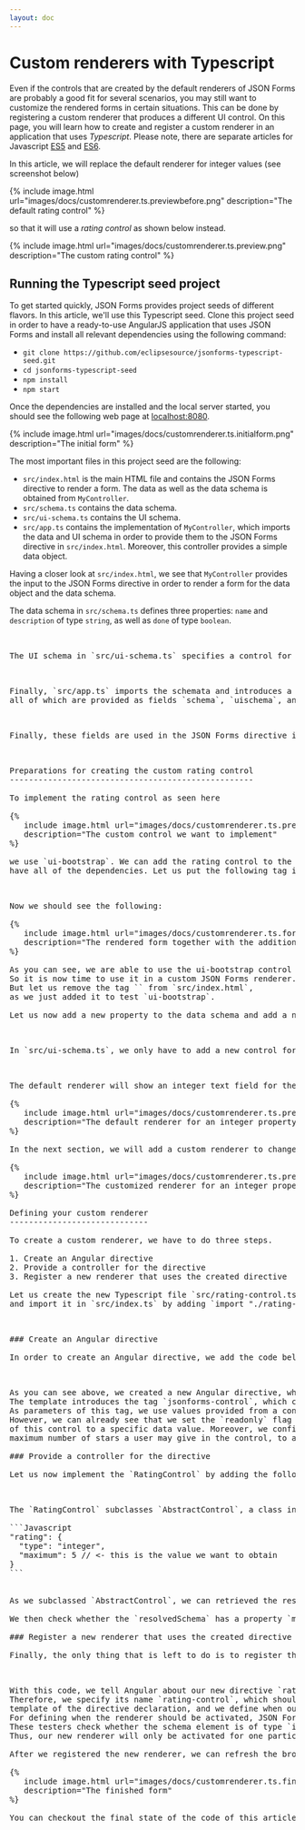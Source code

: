```yaml
---
layout: doc
---
```

Custom renderers with Typescript
================================

Even if the controls that are created by the default renderers of JSON Forms are probably a good fit 
for several scenarios, you may still want to customize the rendered forms in certain situations.
This can be done by registering a custom renderer that produces a different UI control. 
On this page, you will learn how to create and register a custom renderer in an application that uses *Typescript*. 
Please note, there are separate articles for Javascript [ES5](#/docs/customrenderer-es5) and [ES6](#/docs/customrenderer-es6).

In this article, we will replace the default renderer for integer values (see screenshot below)

{% 
   include image.html url="images/docs/customrenderer.ts.previewbefore.png" 
   description="The default rating control" 
%}   

so that it will use a *rating control* as shown below instead.

{% 
   include image.html url="images/docs/customrenderer.ts.preview.png" 
   description="The custom rating control" 
%}

Running the Typescript seed project
-----------------------------------

To get started quickly, JSON Forms provides project seeds of different flavors. In this article, we'll use this Typescript seed. Clone this project seed in order to have a ready-to-use AngularJS application that uses JSON Forms and install all relevant dependencies using the following command:

* `git clone https://github.com/eclipsesource/jsonforms-typescript-seed.git`
* `cd jsonforms-typescript-seed`
* `npm install`
* `npm start`

Once the dependencies are installed and the local server started, you should see the following web page at [localhost:8080](http://localhost:8080).

{% 
   include image.html url="images/docs/customrenderer.ts.initialform.png" 
   description="The initial form" 
%}

The most important files in this project seed are the following:

* `src/index.html` is the main HTML file and contains the JSON Forms directive to render a form. The data as well as the data schema is obtained from `MyController`.
* `src/schema.ts` contains the data schema.
* `src/ui-schema.ts` contains the UI schema.
* `src/app.ts` contains the implementation of `MyController`, which imports the data and UI schema in order to provide them to the JSON Forms directive in `src/index.html`. Moreover, this controller provides a simple data object.

Having a closer look at `src/index.html`, we see that `MyController` provides the input to the JSON Forms 
directive in order to render a form for the data object and the data schema.

The data schema in `src/schema.ts` defines three properties: `name` and `description` of 
type `string`, as well as `done` of type `boolean`.

<pre nag-prism class="language-typescript" source="export const Schema = {
  'type': 'object',
  'properties': {
    'name': {
      'type': 'string'
    },
    'description': {
      'type': 'string'
    },
    'done': {
      'type': 'boolean'
    }
  },
  'required': ['name']
}"/>


The UI schema in `src/ui-schema.ts` specifies a control for each of those three properties and puts them into a vertical layout.

<pre nag-prism class="language-typescript" source="export const UISchema = {
  'type': 'VerticalLayout',
  'elements': [
    {
      'type': 'Control',
      'label': 'Name',
      'scope': {
        '$ref': '#/properties/name'
      }
    },
    {
      'type': 'Control',
      'label': 'Description',
      'scope': {
        '$ref': '#/properties/description'
      },
      'options': {
        'multi': true
      }
    },
    {
      'type': 'Control',
      'label': 'Done?',
      'scope': {
        '$ref': '#/properties/done'
      }
    }
  ]
}"/>

Finally, `src/app.ts` imports the schemata and introduces a data object, 
all of which are provided as fields `schema`, `uischema`, and `data`.

<pre nag-prism class="language-typescript" source="
import {Schema} from  './schema.ts';
import {UISchema} from './ui-schema';

class MyController {
  schema = Schema;
  uischema = UISchema;
  data = {
    'name': 'Send email to Adriana',
    'description': 'Confirm if you have passed the subject',
    'done': true
  };
}

angular.module('app', ['jsonforms'])
  .controller('MyController', MyController);
}"/>

Finally, these fields are used in the JSON Forms directive in `src/index.html` to render the form.

<pre nag-prism class="language-html" source="
<body ng-app='app' ng-controller='MyController as my'>
  <jsonforms schema='my.schema' uischema='my.uischema' data='my.data'></jsonforms>
</body>
"/>

Preparations for creating the custom rating control
---------------------------------------------------

To implement the rating control as seen here

{% 
   include image.html url="images/docs/customrenderer.ts.preview.png" 
   description="The custom control we want to implement" 
%}   

we use `ui-bootstrap`. We can add the rating control to the `src/index.html` in order to test that we 
have all of the dependencies. Let us put the following tag into `index.html`:

<pre nag-prism class="language-html" source="
<body ng-app='app' ng-controller='MyController as my'>
  <jsonforms schema='my.schema' uischema='my.uischema' data='my.data'></jsonforms>
  <uib-rating ng-model='2' max='5'></uib-rating>
</body>
"/>

Now we should see the following:

{% 
   include image.html url="images/docs/customrenderer.ts.formwithuibrating.png" 
   description="The rendered form together with the additional UI Bootstrap control" 
%}   

As you can see, we are able to use the ui-bootstrap control in our HTML code. 
So it is now time to use it in a custom JSON Forms renderer. 
But let us remove the tag `<uib-rating ng-model="2" max="5"></uib-rating>` from `src/index.html`, 
as we just added it to test `ui-bootstrap`.

Let us now add a new property to the data schema and add a new control for it in the UI schema. Therefore, we add the property `rating` of type `integer` with a maximum value of `5` to `src/schema.ts`.

<pre nag-prism class="language-typescript" source="
export const Schema = {
  'type': 'object',
  'properties': {
    'name': {
      'type': 'string'
    },
    'description': {
      'type': 'string'
    },
    'rating': {
      'type': 'integer',
      'maximum': 5
    },
    'done': {
      'type': 'boolean'
    }
  },
  'required': ['name']
}"/>

In `src/ui-schema.ts`, we only have to add a new control for the property `rating` to the form.

<pre nag-prism class="language-typescript" source="
export const UISchema = {
  'type': 'VerticalLayout',
  'elements': [
    {
      'type': 'Control',
      'label': 'Name',
      'scope': {
        '$ref': '#/properties/name'
      }
    },
    {
      'type': 'Control',
      'label': 'Description',
      'scope': {
        '$ref': '#/properties/description'
      },
      'options': {
        'multi': true
      }
    },
    {
      'type': 'Control',
      'label': 'Rating',
      'scope': {
        '$ref': '#/properties/rating'
      }
    },
    {
      'type': 'Control',
      'label': 'Done?',
      'scope': {
        '$ref': '#/properties/done'
      }
    }
  ]
}"/>

The default renderer will show an integer text field for the property `rating`.

{% 
   include image.html url="images/docs/customrenderer.ts.previewbefore.png" 
   description="The default renderer for an integer property" 
%}

In the next section, we will add a custom renderer to change this text field with a more appropriate control for assigning a rating.

{% 
   include image.html url="images/docs/customrenderer.ts.preview.png" 
   description="The customized renderer for an integer property" 
%}

Defining your custom renderer
-----------------------------

To create a custom renderer, we have to do three steps.

1. Create an Angular directive
2. Provide a controller for the directive
3. Register a new renderer that uses the created directive

Let us create the new Typescript file `src/rating-control.ts` that will contain those three things 
and import it in `src/index.ts` by adding `import "./rating-control.ts";`.

<pre nag-prism class="language-typescript" source="
import './app';
import './rating-control';
"/>

### Create an Angular directive

In order to create an Angular directive, we add the code below to `src/rating-control.ts`.

<pre nag-prism class="language-typescript" source="
import {AbstractControl, Testers, schemaTypeIs, schemaPropertyName, PathResolver} from 'jsonforms';

class RatingControlDirective implements ng.IDirective {
  template = `
    <jsonforms-control>
      <uib-rating
        id='{{vm.id}}'
        readonly='vm.uiSchema.readOnly'
        ng-model='vm.resolvedData[vm.fragment]'
        max='vm.max()'></uib-rating>
      </uib-rating>
    </jsonforms-control>`;
  controller = RatingControl;
  controllerAs = 'vm';
}"/>

As you can see above, we created a new Angular directive, which provides a template and a controller. 
The template introduces the tag `jsonforms-control`, which contains the `uib-rating` tag from ui-bootstrap. 
As parameters of this tag, we use values provided from a controller `RatingControl`, which we still must implement.
However, we can already see that we set the `readonly` flag as specified in the respective UI schema and bind the value 
of this control to a specific data value. Moreover, we configure the parameter `max`, which indicates the 
maximum number of stars a user may give in the control, to a value that is computed in a function of `RatingControl`.

### Provide a controller for the directive

Let us now implement the `RatingControl` by adding the following code to `src/rating-control.ts`.

<pre nag-prism class="language-typescript" source="
class RatingControl extends AbstractControl {
  static $inject = ['$scope'];
  constructor(scope: ng.IScope) {
    super(scope);
  }

  max(): number {
    if (resolvedSchema['maximum'] !== undefined) {
      return <number>resolvedSchema['maximum'];
    } else {
      return 5;
    }
  }
}"/>

The `RatingControl` subclasses `AbstractControl`, a class in JSON Forms providing the base functionality for controls. Besides the constructor, which only forwards the `$scope` to the superclass, this class provides the function `max()`, which we already used when defining the directive to specify the maximum number of stars we would like to see in the control. In the function `max()`, we want to obtain the maximum value as specified in the data schema.

```Javascript
"rating": {
  "type": "integer",
  "maximum": 5 // <- this is the value we want to obtain
}
```


As we subclassed `AbstractControl`, we can retrieved the respective schema element with the `resolvedSchema` property.

We then check whether the `resolvedSchema` has a property `maximum`. If so, we will return its value; otherwise, we return a default maximum value of `5`.

### Register a new renderer that uses the created directive

Finally, the only thing that is left to do is to register the created directive and specify when we want to use our custom renderer. Therefore, we add the following code to `src/rating-control.ts`.

<pre nag-prism class="language-typescript" source="
angular
  .module('app')
  .directive('ratingControl', () => new RatingControlDirective())
  .run(['RendererService', RendererService =>
  RendererService.register('rating-control',
    Testers.and(
      schemaTypeIs('integer'),
      schemaPropertyName('rating')
      ), 101)
]);"/>

With this code, we tell Angular about our new directive `ratingControl` and register it at the `RendererService`. 
Therefore, we specify its name `rating-control`, which should correspond to the name in the 
template of the directive declaration, and we define when our renderer should be activated. 
For defining when the renderer should be activated, JSON Forms provides `Testers`. 
These testers check whether the schema element is of type `integer` and the property name is `rating`. 
Thus, our new renderer will only be activated for one particular property.

After we registered the new renderer, we can refresh the browser and should see our new renderer in action.

{% 
   include image.html url="images/docs/customrenderer.ts.finalform.png" 
   description="The finished form" 
%}

You can checkout the final state of the code of this article at [https://github.com/eclipsesource/jsonforms-typescript-seed/tree/custom-control](https://github.com/eclipsesource/jsonforms-typescript-seed/tree/custom-control).
